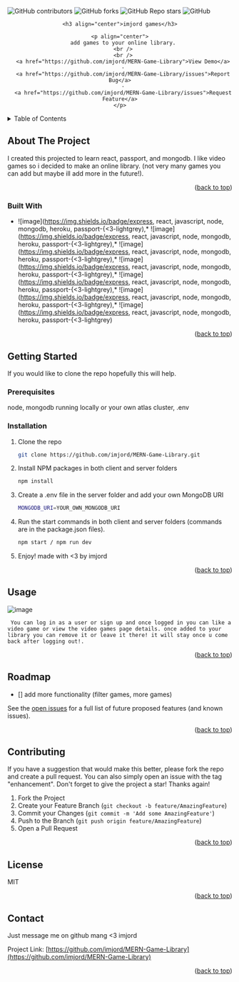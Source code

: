 <a name="readme-top"></a>

  ![GitHub contributors](https://img.shields.io/github/contributors/imjord/MERN-Game-Library?color=%23454B1B&label=CONTRIBUTORS%20%3C3&style=for-the-badge)
  ![GitHub forks](https://img.shields.io/github/forks/imjord/MERN-Game-Library?style=for-the-badge)
  ![GitHub Repo stars](https://img.shields.io/github/stars/imjord/MERN-Game-Library?style=for-the-badge)
  ![GitHub](https://img.shields.io/github/license/imjord/MERN-Game-Library?style=for-the-badge)
  
  
  
  
  <div align="center">
    
  
    <h3 align="center">imjord games</h3>
  
    <p align="center">
      add games to your online library.
      <br />
      <br />
      <a href="https://github.com/imjord/MERN-Game-Library">View Demo</a>
      ·
      <a href="https://github.com/imjord/MERN-Game-Library/issues">Report Bug</a>
      ·
      <a href="https://github.com/imjord/MERN-Game-Library/issues">Request Feature</a>
    </p>
  </div>
  
  
  <!-- TABLE OF CONTENT -->
  <details>
    <summary>Table of Contents</summary>
    <ol>
      <li>
        <a href="#about-the-project">About The Project</a>
        <ul>
          <li><a href="#built-with">Built With</a></li>
        </ul>
      </li>
      <li>
        <a href="#getting-started">Getting Started</a>
        <ul>
          <li><a href="#prerequisites">Prerequisites</a></li>
          <li><a href="#installation">Installation</a></li>
        </ul>
      </li>
      <li><a href="#usage">Usage</a></li>
      <li><a href="#roadmap">Roadmap</a></li>
      <li><a href="#contributing">Contributing</a></li>
      <li><a href="#license">License</a></li>
      <li><a href="#contact">Contact</a></li>
    </ol>
  </details>
  
  
  <!-- ABOUT THE PROJECT -->
  ## About The Project
  
  
  
  
  I created this projected to learn react, passport, and mongodb. I like video games so i decided to make an online library. (not very many games you can add but maybe ill add more in the future!).
  
  
  
  <p align="right">(<a href="#readme-top">back to top</a>)</p>
  
  
  
  ### Built With
  
  
  * ![image](https://img.shields.io/badge/express, react, javascript, node, mongodb, heroku, passport-{<3-lightgrey),* ![image](https://img.shields.io/badge/express, react, javascript, node, mongodb, heroku, passport-{<3-lightgrey),* ![image](https://img.shields.io/badge/express, react, javascript, node, mongodb, heroku, passport-{<3-lightgrey),* ![image](https://img.shields.io/badge/express, react, javascript, node, mongodb, heroku, passport-{<3-lightgrey),* ![image](https://img.shields.io/badge/express, react, javascript, node, mongodb, heroku, passport-{<3-lightgrey),* ![image](https://img.shields.io/badge/express, react, javascript, node, mongodb, heroku, passport-{<3-lightgrey),* ![image](https://img.shields.io/badge/express, react, javascript, node, mongodb, heroku, passport-{<3-lightgrey)
  
  
  <p align="right">(<a href="#readme-top">back to top</a>)</p>
  
  
  
  <!-- GETTING STARTED -->
  ## Getting Started
  
  If you would like to clone the repo hopefully this will help.
  
  ### Prerequisites
  
 node, mongodb running locally or your own atlas cluster, .env
  
  ### Installation
  
  1. Clone the repo
      ```sh
      git clone https://github.com/imjord/MERN-Game-Library.git
      ```
  2. Install NPM packages in both client and server folders
      ```sh
      npm install
      ```
  3. Create a .env file in the server folder and add your own MongoDB URI
      ```sh
      MONGODB_URI=YOUR_OWN_MONGODB_URI
      ```
  4. Run the start commands in both client and server folders (commands are in the package.json files).
      ```sh
      npm start / npm run dev
      ```
  5. Enjoy! made with <3 by imjord

  <p align="right">(<a href="#readme-top">back to top</a>)</p>
  
  
  
  <!-- USAGE EXAMPLES -->
  ## Usage
  ![image](https://user-images.githubusercontent.com/82243498/218683037-3a2979ed-1fde-46da-86ca-c99b7ec1b5e2.png)

     You can log in as a user or sign up and once logged in you can like a video game or view the video games page details. once added to your library you can remove it or leave it there! it will stay once u come back after logging out!.
  <p align="right">(<a href="#readme-top">back to top</a>)</p>
  
  
  
  <!-- ROADMAP -->
  ## Roadmap
  
  - [] add more functionality (filter games, more games)
  
  
  See the [open issues](https://github.com/imjord/MERN-Game-Library/issues) for a full list of future proposed features (and known issues).
  
  <p align="right">(<a href="#readme-top">back to top</a>)</p>
  
  
  
  <!-- CONTRIBUTING -->
  ## Contributing
  
  If you have a suggestion that would make this better, please fork the repo and create a pull request. You can also simply open an issue with the tag "enhancement".
  Don't forget to give the project a star! Thanks again!
  
  1. Fork the Project
  2. Create your Feature Branch (`git checkout -b feature/AmazingFeature`)
  3. Commit your Changes (`git commit -m 'Add some AmazingFeature'`)
  4. Push to the Branch (`git push origin feature/AmazingFeature`)
  5. Open a Pull Request
  
  <p align="right">(<a href="#readme-top">back to top</a>)</p>
  
  
  
  <!-- LICENSE -->
  ## License
  
  MIT
  
  <p align="right">(<a href="#readme-top">back to top</a>)</p>
  
  
  
  <!-- CONTACT -->
  ## Contact
  
  Just message me on github mang <3 imjord
  
  Project Link: [https://github.com/imjord/MERN-Game-Library](https://github.com/imjord/MERN-Game-Library)
  
  <p align="right">(<a href="#readme-top">back to top</a>)</p>
